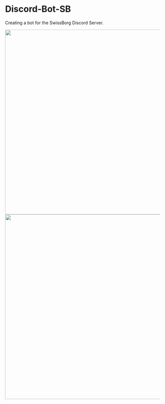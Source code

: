 # Discord-Bot-SB
Creating a bot for the SwissBorg Discord Server.

<img src= https://user-images.githubusercontent.com/52018183/96628002-075a4080-12e8-11eb-95dd-4b6bf6e25ad3.png width="600">
<img src= https://user-images.githubusercontent.com/52018183/96628718-fe1da380-12e8-11eb-8787-4c7ff537a310.png width="600">
